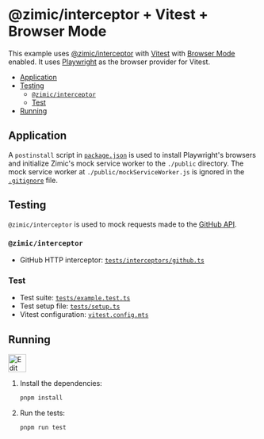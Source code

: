 <h1>
  @zimic/interceptor + Vitest + Browser Mode
</h1>

This example uses [@zimic/interceptor](https://www.npmjs.com/package/@zimic/interceptor) with
[Vitest](https://vitest.dev) with [Browser Mode](https://vitest.dev/guide/browser) enabled. It uses
[Playwright](https://playwright.dev) as the browser provider for Vitest.

- [Application](#application)
- [Testing](#testing)
  - [`@zimic/interceptor`](#zimicinterceptor)
  - [Test](#test)
- [Running](#running)

## Application

A `postinstall` script in [`package.json`](./package.json) is used to install Playwright's browsers and initialize
Zimic's mock service worker to the `./public` directory. The mock service worker at `./public/mockServiceWorker.js` is
ignored in the [`.gitignore`](./.gitignore) file.

## Testing

`@zimic/interceptor` is used to mock requests made to the [GitHub API](https://docs.github.com/rest).

### `@zimic/interceptor`

- GitHub HTTP interceptor: [`tests/interceptors/github.ts`](./tests/interceptors/github.ts)

### Test

- Test suite: [`tests/example.test.ts`](./tests/example.test.ts)
- Test setup file: [`tests/setup.ts`](./tests/setup.ts)
- Vitest configuration: [`vitest.config.mts`](./vitest.config.mts)

## Running

<a href="https://codesandbox.io/p/sandbox/github/zimicjs/zimic/tree/main/examples/with-vitest-browser">
  <img
    src="https://codesandbox.io/static/img/play-codesandbox.svg"
    alt="Edit in CodeSandbox"
    height="36px"
  />
</a>

1. Install the dependencies:

   ```bash
   pnpm install
   ```

2. Run the tests:
   ```bash
   pnpm run test
   ```
